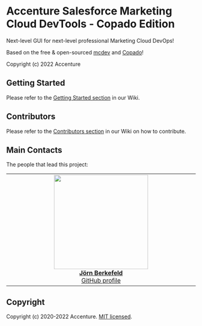 # Accenture Salesforce Marketing Cloud DevTools - Copado Edition

Next-level GUI for next-level professional Marketing Cloud DevOps!

Based on the free & open-sourced [mcdev](https://github.com/Accenture/sfmc-devtools) and [Copado](https://www.copado.com/)!

Copyright (c) 2022 Accenture

## Getting Started

Please refer to the [Getting Started section](https://github.com/Accenture/sfmc-devtools-copado/wiki/Getting-Started) in our Wiki.

## Contributors

Please refer to the [Contributors section](https://github.com/Accenture/sfmc-devtools-copado/wiki/Contributors) in our Wiki on how to contribute.

## Main Contacts

The people that lead this project:

<table><tbody><tr><td align="center" valign="top" width="11%">
<a href="https://www.linkedin.com/in/joernberkefeld/">
<img src="https://github.com/JoernBerkefeld.png" width="250" height="250"><br />
<b>Jörn Berkefeld</b>
</a><br>
<a href="https://github.com/JoernBerkefeld">GitHub profile</a>
</td></tbody></table>

## Copyright

Copyright (c) 2020-2022 Accenture. [MIT licensed](https://github.com/Accenture/sfmc-devtools-copado/blob/main/LICENSE).
